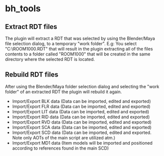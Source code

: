 bh_tools
======

Extract RDT files
-----------------
The plugin will extract a RDT that was selected by using the Blender/Maya file selection dialog, to a temporary "work folder".
E.g: You select "C:\ROOM1000.RDT" that will result in the plugin extracting all of the files contents to a folder called "ROOM1000" that will be created in the same directory where the selected RDT is located.

Rebuild RDT files
-----------------
After using the Blender/Maya folder selection dialog and selecting the "work folder" of an extracted RDT the plugin will rebuild it again.

- Import/Export BLK data (Data can be imported, edited and exported)
- Import/Export FLR data (Data can be imported, edited and exported)
- Import/Export LIT data (Data can be imported, edited and exported)
- Import/Export RID data (Data can be imported, edited and exported)
- Import/Export RVD data (Data can be imported, edited and exported)
- Import/Export SCA data (Data can be imported, edited and exported)
- Import/Export SCD data (Data can be imported, edited and exported. Note only AOTs of the main script are utilized atm.)
- Import/Export MD1 data (Item models will be imported and positioned according to references found in the main SCD)

